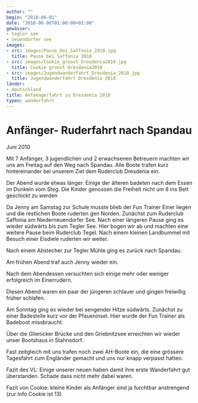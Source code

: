 ```yaml
---
author: ""
begin: "2010-06-01"
date: "2010-06-06T01:00:00+02:00"
gewässer:
- tegler see
- neuendorfer see
images:
- src: images/Pause_bei_Saffonia_2010.jpg
  title: Pause bei Saffonia 2010
- src: images/Cookie_groovt_Dresdenia2010.jpg
  title: Cookie groovt Dresdenia2010
- src: images/Jugendwanderfahrt_Dresdenia_2010.jpg
  title: Jugendwanderfahrt Dresdenia 2010
länder: 
- deutschland
title: Anfaengerfahrt zu Dresdenia 2010
typen: wanderfahrt
---
```


# Anfänger- Ruderfahrt nach Spandau


Juni 2010

Mit 7 Anfänger, 3 jugendlichen und 2 erwachsenen Betreuern machten wir uns am Freitag auf den Weg nach Spandau. Alle Boote trafen kurz hintereinander bei unserem Ziel dem Ruderclub Dresdenia ein.

Der Abend wurde etwas länger. Einige der älteren badeten nach dem Essen im Dunkeln vom Steg. Die Kinder genossen die Freiheit nicht um 8 ins Bett geschickt zu werden

Da Jenny am Samstag zur Schule musste blieb der Fun Trainer Einer liegen und die restlichen Boote ruderten gen Norden. Zunächst zum Ruderclub Saffonia am Niederneuendorfer See. Nach einer längeren Pause ging es wieder südwärts bis zum Tegler See. Hier bogen wir ab und machten eine weitere Pause beim Ruderclub Tegel. Nach einem kleinen Landbummel mit Besuch einer Eisdiele ruderten wir weiter.

Nach einem Abstecher zur Tegler Mühle ging es zurück nach Spandau.

Am frühen Abend traf auch Jenny wieder ein.

Nach dem Abendessen versuchten sich einige mehr oder weniger erfolgreich im Einerrudern.

Diesen Abend waren ein paar der jüngeren schlauer und gingen freiwillig früher schlafen.

Am Sonntag ging es wieder bei sengender Hitze südwärts. Zunächst zu einer Badestelle kurz vor der Pfaueninsel. Hier wurde der Fun Trainer als Badeboot missbraucht.

Über die Glienicker Brücke und den Griebnitzsee erreichten wir wieder unser Bootshaus in Stahnsdorf.

Fast zeitgleich mit uns trafen noch zwei AH-Boote ein, die eine grössere Tagesfahrt zum Engländer gemacht und uns nur knapp verpasst hatten.

Fazit des VL: Einige unserer neuen haben damit ihre erste Wanderfahrt gut überstanden. Schade dass nicht mehr dabei waren.

Fazit von Cookie: kleine Kinder als Anfänger sind ja furchtbar anstrengend (zur Info Cookie ist 13)
